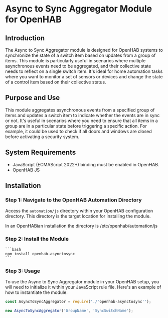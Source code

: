 # Async to Sync Aggregator Module for OpenHAB

## Introduction

The Async to Sync Aggregator module is designed for OpenHAB systems to synchronize the state of a switch item based on updates from a group of items. This module is particularly useful in scenarios where multiple asynchronous events need to be aggregated, and their collective state needs to reflect on a single switch item. It's ideal for home automation tasks where you want to monitor a set of sensors or devices and change the state of a control item based on their collective status.

## Purpose and Use

This module aggregates asynchronous events from a specified group of items and updates a switch item to indicate whether the events are in sync or not. It's useful in scenarios where you need to ensure that all items in a group are in a particular state before triggering a specific action. For example, it could be used to check if all doors and windows are closed before activating a security system.

## System Requirements

- JavaScript (ECMAScript 2022+) binding must be enabled in OpenHAB.
- OpenHAB JS

## Installation

### Step 1: Navigate to the OpenHAB Automation Directory

Access the `automation/js` directory within your OpenHAB configuration directory. This directory is the target location for installing the module.

In an OpenHABian installation the directory is /etc/openhab/automation/js 

### Step 2: Install the Module

    ```bash
    npm install openhab-asynctosync
    ```

### Step 3: Usage

To use the Async to Sync Aggregator module in your OpenHAB setup, you will need to initialize it within your JavaScript rule file. Here's an example of how to instantiate the module:

```javascript
const AsyncToSyncAggregator = require('./'openhab-asynctosync'');

new AsyncToSyncAggregator('GroupName', 'SyncSwitchName');
